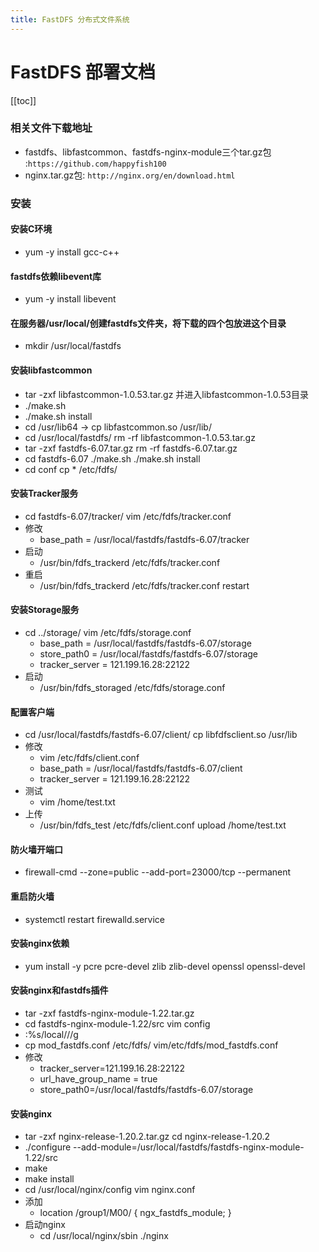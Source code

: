 ```yaml
---
title: FastDFS 分布式文件系统
---
```

# FastDFS 部署文档
[[toc]]

### 相关文件下载地址

- fastdfs、libfastcommon、fastdfs-nginx-module三个tar.gz包 :`https://github.com/happyfish100`
- nginx.tar.gz包: `http://nginx.org/en/download.html`

### 安装

#### 安装C环境

-  yum -y install gcc-c++

#### fastdfs依赖libevent库

-  yum -y install libevent

#### 在服务器/usr/local/创建fastdfs文件夹，将下载的四个包放进这个目录

- mkdir /usr/local/fastdfs

#### 安装libfastcommon

- tar -zxf libfastcommon-1.0.53.tar.gz    并进入libfastcommon-1.0.53目录
- ./make.sh
- ./make.sh install
- cd /usr/lib64      ->    cp libfastcommon.so /usr/lib/
- cd /usr/local/fastdfs/                rm -rf libfastcommon-1.0.53.tar.gz
- tar -zxf fastdfs-6.07.tar.gz         rm -rf fastdfs-6.07.tar.gz
- cd fastdfs-6.07    ./make.sh    ./make.sh install
- cd conf               cp * /etc/fdfs/

#### 安装Tracker服务

- cd fastdfs-6.07/tracker/         vim /etc/fdfs/tracker.conf
- 修改
    - base_path = /usr/local/fastdfs/fastdfs-6.07/tracker
- 启动
    - /usr/bin/fdfs_trackerd /etc/fdfs/tracker.conf
- 重启
    -  /usr/bin/fdfs_trackerd /etc/fdfs/tracker.conf restart

#### 安装Storage服务

- cd ../storage/        vim /etc/fdfs/storage.conf
    - base_path = /usr/local/fastdfs/fastdfs-6.07/storage
    - store_path0 = /usr/local/fastdfs/fastdfs-6.07/storage
    - tracker_server = 121.199.16.28:22122
- 启动
    -  /usr/bin/fdfs_storaged /etc/fdfs/storage.conf

#### 配置客户端

- cd /usr/local/fastdfs/fastdfs-6.07/client/         cp libfdfsclient.so /usr/lib
- 修改
    - vim /etc/fdfs/client.conf
    - base_path = /usr/local/fastdfs/fastdfs-6.07/client
    - tracker_server = 121.199.16.28:22122
- 测试
    - vim /home/test.txt
- 上传
    - /usr/bin/fdfs_test /etc/fdfs/client.conf upload /home/test.txt

#### 防火墙开端口

- firewall-cmd --zone=public --add-port=23000/tcp --permanent

#### 重启防火墙

- systemctl restart firewalld.service

#### 安装nginx依赖

- yum install -y pcre pcre-devel zlib zlib-devel openssl openssl-devel

#### 安装nginx和fastdfs插件

- tar -zxf fastdfs-nginx-module-1.22.tar.gz
- cd fastdfs-nginx-module-1.22/src                         vim config
- :%s/local\///g
- cp mod_fastdfs.conf /etc/fdfs/               vim/etc/fdfs/mod_fastdfs.conf
- 修改
    - tracker_server=121.199.16.28:22122
    - url_have_group_name = true
    - store_path0=/usr/local/fastdfs/fastdfs-6.07/storage

#### 安装nginx

- tar -zxf nginx-release-1.20.2.tar.gz        cd nginx-release-1.20.2
- ./configure --add-module=/usr/local/fastdfs/fastdfs-nginx-module-1.22/src
- make
- make install
- cd /usr/local/nginx/config              vim nginx.conf
- 添加
    - location /group1/M00/ {
      ngx_fastdfs_module;
      }
- 启动nginx
    - cd /usr/local/nginx/sbin    ./nginx

